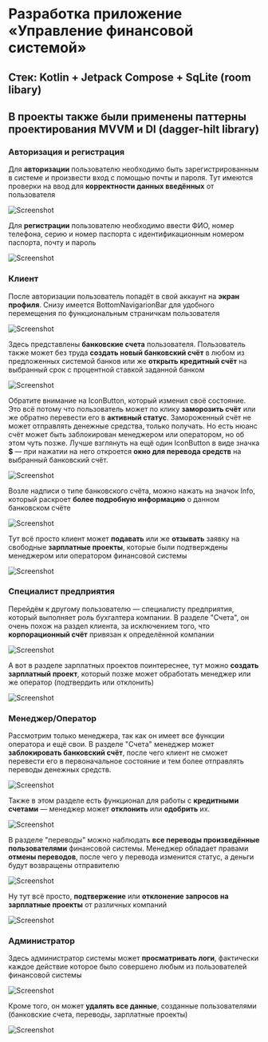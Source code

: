 # Разработка приложение «Управление финансовой системой» 

## Cтек: Kotlin + Jetpack Compose + SqLite (room libary) 

## В проекты также были применены паттерны проектирования MVVM и DI (dagger-hilt library)

### Авторизация и регистрация

Для **авторизации** пользователю необходимо быть зарегистрированным в системе и произвести вход с помощью почты и пароля. Тут имеются проверки на ввод для **корректности данных введённых** от пользователя

![Screenshot](docs/screenshots/1_loginScreen.png)

Для **регистрации** пользователю необходимо ввести ФИО, номер телефона, серию и номер паспорта с идентификационным номером паспорта, почту и пароль

![Screenshot](docs/screenshots/2_regScreen.png)

### Клиент

После авторизации пользователь попадёт в свой аккаунт на **экран профиля**. Снизу имеется BottomNavigarionBar для удобного перемещения по функциональным страничкам пользователя

![Screenshot](docs/screenshots/3_profileScreen.png)

Здесь представлены **банковские счета** пользователя. 
Пользователь также может без труда **создать новый банковский счёт** в любом из предложенных системой банков или же **открыть кредитный счёт** на выбранный срок с процентной ставкой заданной банком

![Screenshot](docs/screenshots/4_clientBankAccount.png)

Обратите внимание на IconButton, который изменил своё состояние. Это всё потому что пользователь может по клику **заморозить счёт** или же обратно перевести его в **активный статус**.
Замороженный счёт не может отправлять денежные средства, только получать.
Но есть нюанс счёт может быть заблокирован менеджером или оператором, но об этом чуть позже.
Лучше взглянуть на ещё один IconButton в виде значка **$** — при нажатии на него откроется **окно для перевода средств** на выбранный банковский счёт.

![Screenshot](docs/screenshots/5_clientBankAccount2.png)

Возле надписи о типе банковского счёта, можно нажать на значок Info, который раскроет **более подробную информацию** о данном банковском счёте

![Screenshot](docs/screenshots/6_clientBankAccountInfo.png)

Тут всё просто клиент может **подавать** или же **отзывать** заявку на свободные **зарплатные проекты**, которые были подтверждены менеджером или оператором финансовой системы

![Screenshot](docs/screenshots/7_clientSalaryProject.png)

### Специалист предприятия

Перейдём к другому пользователю — специалисту предприятия, который выполняет роль бухгалтера компании.
В разделе "Счета", он очень похож на раздел клиента, за исключением того, что **корпорационный счёт** привязан к определённой компании

![Screenshot](docs/screenshots/8_companyBankAccount.png)

А вот в разделе зарплатных проектов поинтереснее, тут можно **создать зарплатный проект**, который позже может обработать менеджер или же оператор (подтвердить или отклонить)

![Screenshot](docs/screenshots/9_companySalaryProject.png)

### Менеджер/Оператор

Рассмотрим только менеджера, так как он имеет все функции оператора и ещё свои.
В разделе "Счета" менеджер может **заблокировать банковский счёт**, после чего клиент не сможет перевести его в первоначальное состояние и тем более отправлять переводы денежных средств.

![Screenshot](docs/screenshots/10_managerBankAccount.png)

Также в этом разделе есть функционал для работы с **кредитными счетами** — менеджер может **отклонить** или **одобрить** их.

![Screenshot](docs/screenshots/11_managerBankAccount.png)

В разделе "переводы" можно наблюдать **все переводы произведённые пользователями** финансовой системы. 
Менеджер обладает правами **отмены переводов**, после чего у перевода изменится статус, а деньги будут возвращены отправителю

![Screenshot](docs/screenshots/12_managerTransfer.png)

Ну тут всё просто, **подтвержение** или **отклонение запросов на зарплатные проекты** от различных компаний

![Screenshot](docs/screenshots/13_managerSalaryProject.png)

### Администратор

Здесь администратор системы может **просматривать логи**, фактически каждое действие которое было совершено любым из пользователей финансовой системы

![Screenshot](docs/screenshots/14_adminActionLog.png)

Кроме того, он может **удалять все данные**, созданные пользователями (банковские счета, переводы, зарплатные проекты)

![Screenshot](docs/screenshots/15_adminDeleter.png)
